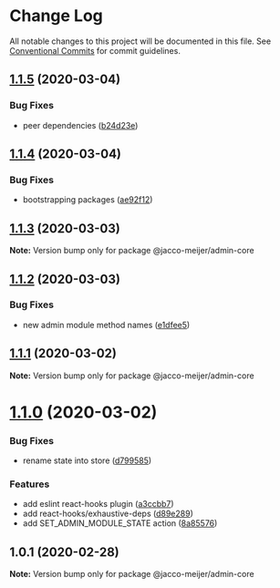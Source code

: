 # Change Log

All notable changes to this project will be documented in this file.
See [Conventional Commits](https://conventionalcommits.org) for commit guidelines.

## [1.1.5](https://github.com/jaccomeijer/wheelroom/compare/@jacco-meijer/admin-core@1.1.4...@jacco-meijer/admin-core@1.1.5) (2020-03-04)


### Bug Fixes

* peer dependencies ([b24d23e](https://github.com/jaccomeijer/wheelroom/commit/b24d23edf770399ae574d80319d2bf04073132d1))





## [1.1.4](https://github.com/jaccomeijer/wheelroom/compare/@jacco-meijer/admin-core@1.1.3...@jacco-meijer/admin-core@1.1.4) (2020-03-04)


### Bug Fixes

* bootstrapping packages ([ae92f12](https://github.com/jaccomeijer/wheelroom/commit/ae92f12b4586df52e3f088976f784fff51ceff96))





## [1.1.3](https://github.com/jaccomeijer/wheelroom/compare/@jacco-meijer/admin-core@1.1.2...@jacco-meijer/admin-core@1.1.3) (2020-03-03)

**Note:** Version bump only for package @jacco-meijer/admin-core





## [1.1.2](https://github.com/jaccomeijer/wheelroom/compare/@jacco-meijer/admin-core@1.1.1...@jacco-meijer/admin-core@1.1.2) (2020-03-03)


### Bug Fixes

* new admin module method names ([e1dfee5](https://github.com/jaccomeijer/wheelroom/commit/e1dfee5))





## [1.1.1](https://github.com/jaccomeijer/wheelroom/compare/@jacco-meijer/admin-core@1.1.0...@jacco-meijer/admin-core@1.1.1) (2020-03-02)

**Note:** Version bump only for package @jacco-meijer/admin-core





# [1.1.0](https://github.com/jaccomeijer/wheelroom/compare/@jacco-meijer/admin-core@1.0.1...@jacco-meijer/admin-core@1.1.0) (2020-03-02)


### Bug Fixes

* rename state into store ([d799585](https://github.com/jaccomeijer/wheelroom/commit/d79958565e06162b525d0fbaccf505d862bb084a))


### Features

* add eslint react-hooks plugin ([a3ccbb7](https://github.com/jaccomeijer/wheelroom/commit/a3ccbb7f87ba49acb13f22082af552e7d4af74ba))
* add react-hooks/exhaustive-deps ([d89e289](https://github.com/jaccomeijer/wheelroom/commit/d89e28901b158d1ef191958a18280d926c08fd7a))
* add SET_ADMIN_MODULE_STATE action ([8a85576](https://github.com/jaccomeijer/wheelroom/commit/8a855760585a5955f17d9b4f4049b5e21618cd86))





## 1.0.1 (2020-02-28)

**Note:** Version bump only for package @jacco-meijer/admin-core
